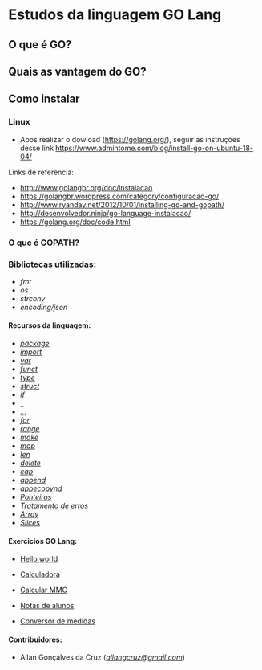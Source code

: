 # Estudos da linguagem GO Lang

## O que é GO?

## Quais as vantagem do GO?

## Como instalar

### Linux

- Apos realizar o dowload (https://golang.org/), seguir as instruções desse link https://www.admintome.com/blog/install-go-on-ubuntu-18-04/

Links de referência:

- http://www.golangbr.org/doc/instalacao
- https://golangbr.wordpress.com/category/configuracao-go/
- http://www.ryanday.net/2012/10/01/installing-go-and-gopath/
- http://desenvolvedor.ninja/go-language-instalacao/
- https://golang.org/doc/code.html

### O que é GOPATH?


### Bibliotecas utilizadas:

+ *fmt*
+ *os*
+ *strconv*
+ *encoding/json*

#### Recursos da linguagem:

+ [*package*]()
+ [*import*]()
+ [*var*]()
+ [*funct*]()
+ [*type*]()
+ [*struct*]()
+ [*if*]()
+ [*_*]()
+ [*...*]()
+ [*for*]()
+ [*range*]()
+ [*make*]()
+ [*map*]()
+ [*len*]()
+ [*delete*]()
+ [*cap*]()
+ [*append*]()
+ [*appecopynd*]()
+ [*Ponteiros*]()
+ [*Tratamento de erros*]()
+ [*Array*]()
+ [*Slices*]()

#### Exercicios GO Lang:

* [Hello world](https://github.com/Allangcruz/estudo-go-lang/tree/master/src/github.com/allangcruz/hello-world/)

* [Calculadora](https://github.com/Allangcruz/estudo-go-lang/tree/master/src/github.com/allangcruz/hello-world/)

* [Calcular MMC](https://github.com/Allangcruz/estudo-go-lang/tree/master/src/github.com/allangcruz/hello-world/)

* [Notas de alunos](https://github.com/Allangcruz/estudo-go-lang/tree/master/src/github.com/allangcruz/hello-world/)

* [Conversor de medidas](https://github.com/Allangcruz/estudo-go-lang/tree/master/src/github.com/allangcruz/hello-world/)


#### Contribuidores:

- Allan Gonçalves da Cruz (*allangcruz@gmail.com*)
